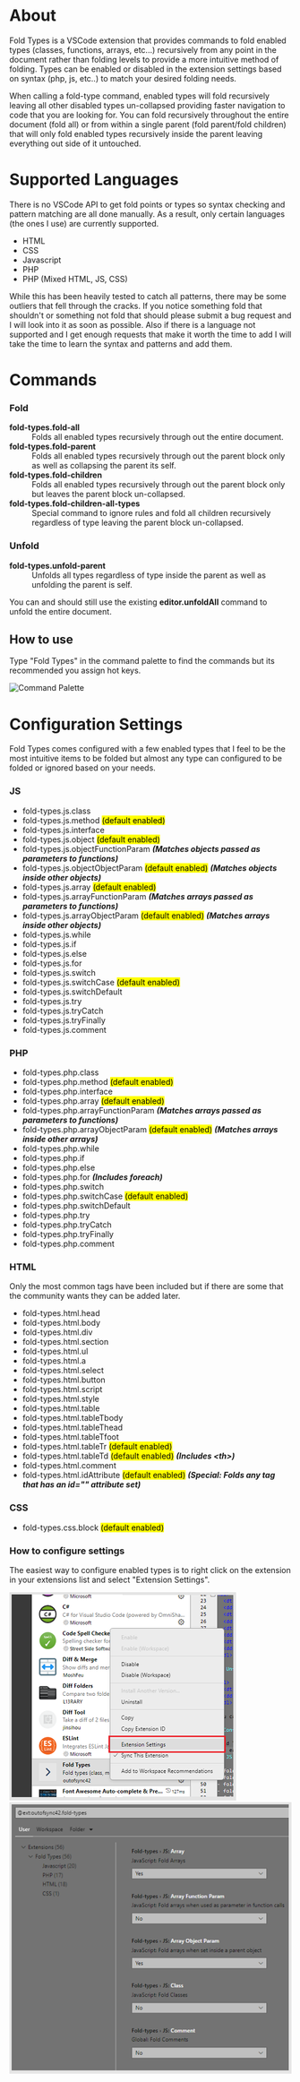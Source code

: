 # About

Fold Types is a VSCode extension that provides commands to fold enabled types (classes, functions, arrays, etc...) recursively from any point in the document rather than folding levels to provide a more intuitive method of folding. Types can be enabled or disabled in the extension settings based on syntax (php, js, etc..) to match your desired folding needs.

When calling a fold-type command, enabled types will fold recursively leaving all other disabled types un-collapsed providing faster navigation to code that you are looking for. You can fold recursively throughout the entire document (fold all) or from within a single parent (fold parent/fold children) that will only fold enabled types recursively inside the parent leaving everything out side of it untouched.

# Supported Languages

There is no VSCode API to get fold points or types so syntax checking and pattern matching are all done manually. As a result, only certain languages (the ones I use) are currently supported. 

- HTML
- CSS
- Javascript
- PHP
- PHP (Mixed HTML, JS, CSS)

While this has been heavily tested to catch all patterns, there may be some outliers that fell through the cracks. If you notice something fold that shouldn't or something not fold that should please submit a bug request and I will look into it as soon as possible. Also if there is a language not supported and I get enough requests that make it worth the time to add I will take the time to learn the syntax and patterns and add them.

# Commands

### Fold
<dl>
  <dt><b>fold-types.fold-all</b></dt>
  <dd>Folds all enabled types recursively through out the entire document.</dd>
  <dt><b>fold-types.fold-parent</b></dt>
  <dd>Folds all enabled types recursively through out the parent block only as well as collapsing the parent its self.</dd>
  <dt><b>fold-types.fold-children</b></dt>
  <dd>Folds all enabled types recursively through out the parent block only but leaves the parent block un-collapsed.</dd>
  <dt><b>fold-types.fold-children-all-types</b></dt>
  <dd>Special command to ignore rules and fold all children recursively regardless of type leaving the parent block un-collapsed.</dd>
</dl>

### Unfold

<dl>
  <dt><b>fold-types.unfold-parent</b></dt>
  <dd>Unfolds all types regardless of type inside the parent as well as unfolding the parent is self.</dd>
</dl>

You can and should still use the existing **editor.unfoldAll** command to unfold the entire document.

## How to use
Type "Fold Types" in the command palette to find the commands but its recommended you assign hot keys.

![Command Palette](https://raw.githubusercontent.com/outofsync42/fold-types/master/images/comand-palette.png)

# Configuration Settings

Fold Types comes configured with a few enabled types that I feel to be the most intuitive items to be folded but almost any type can configured to be folded or ignored based on your needs.

### JS

- fold-types.js.class	
- fold-types.js.method <mark>(default enabled)</mark>
- fold-types.js.interface
- fold-types.js.object <mark>(default enabled)</mark>
- fold-types.js.objectFunctionParam ***(Matches objects passed as parameters to functions)***
- fold-types.js.objectObjectParam <mark>(default enabled)</mark> ***(Matches objects inside other objects)***
- fold-types.js.array <mark>(default enabled)</mark>
- fold-types.js.arrayFunctionParam ***(Matches arrays passed as parameters to functions)***
- fold-types.js.arrayObjectParam <mark>(default enabled)</mark> ***(Matches arrays inside other objects)***
- fold-types.js.while
- fold-types.js.if
- fold-types.js.else
- fold-types.js.for
- fold-types.js.switch
- fold-types.js.switchCase <mark>(default enabled)</mark>
- fold-types.js.switchDefault
- fold-types.js.try
- fold-types.js.tryCatch
- fold-types.js.tryFinally
- fold-types.js.comment

### PHP

- fold-types.php.class	
- fold-types.php.method <mark>(default enabled)</mark>
- fold-types.php.interface
- fold-types.php.array <mark>(default enabled)</mark>
- fold-types.php.arrayFunctionParam ***(Matches arrays passed as parameters to functions)***
- fold-types.php.arrayObjectParam <mark>(default enabled)</mark> ***(Matches arrays inside other arrays)***
- fold-types.php.while
- fold-types.php.if
- fold-types.php.else
- fold-types.php.for ***(Includes foreach)***
- fold-types.php.switch
- fold-types.php.switchCase <mark>(default enabled)</mark>
- fold-types.php.switchDefault
- fold-types.php.try
- fold-types.php.tryCatch
- fold-types.php.tryFinally
- fold-types.php.comment

### HTML

Only the most common tags have been included but if there are some that the community wants they can be added later.

- fold-types.html.head
- fold-types.html.body
- fold-types.html.div
- fold-types.html.section
- fold-types.html.ul
- fold-types.html.a
- fold-types.html.select
- fold-types.html.button
- fold-types.html.script
- fold-types.html.style
- fold-types.html.table
- fold-types.html.tableTbody
- fold-types.html.tableThead
- fold-types.html.tableTfoot
- fold-types.html.tableTr <mark>(default enabled)</mark>
- fold-types.html.tableTd <mark>(default enabled)</mark> ***(Includes \<th\>)***
- fold-types.html.comment
- fold-types.html.idAttribute <mark>(default enabled)</mark> ***(Special: Folds any tag that has an id="" attribute set)***

### CSS

- fold-types.css.block <mark>(default enabled)</mark>

### How to configure settings
The easiest way to configure enabled types is to right click on the extension in your extensions list and select "Extension Settings".

![Right Click Extension](https://raw.githubusercontent.com/outofsync42/fold-type/master/images/right-click-extension.png)
![Extension Settings](https://raw.githubusercontent.com/outofsync42/fold-type/master/images/extension-settings.png)